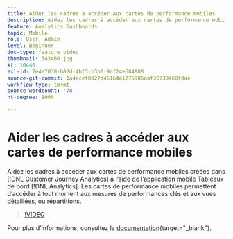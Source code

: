```yaml
---
title: Aider les cadres à accéder aux cartes de performance mobiles
description: Aidez les cadres à accéder aux cartes de performance mobiles créées dans Customer Journey Analytics à l’aide de l’application mobile Tableaux de bord Analytics.  Les cartes de performance mobiles permettent d’accéder à tout moment aux mesures de performances clés et aux vues détaillées, ou répartitions.
feature: Analytics Dashboards
topic: Mobile
role: User, Admin
level: Beginner
doc-type: feature video
thumbnail: 343460.jpg
kt: 10446
exl-id: 7e4e7030-b82d-4bf3-b3b0-9af24e684988
source-git-commit: 1a4ecef0d27d46164a1275906aaf36730468f0ae
workflow-type: tm+mt
source-wordcount: '78'
ht-degree: 100%

---
```


# Aider les cadres à accéder aux cartes de performance mobiles

Aidez les cadres à accéder aux cartes de performance mobiles créées dans [!DNL Customer Journey Analytics] à l’aide de l’application mobile Tableaux de bord [!DNL Analytics].  Les cartes de performance mobiles permettent d’accéder à tout moment aux mesures de performances clés et aux vues détaillées, ou répartitions.

>[!VIDEO](https://video.tv.adobe.com/v/343460/?quality=12&learn=on)

Pour plus dʼinformations, consultez la [documentation](https://experienceleague.adobe.com/docs/analytics-platform/using/cja-dashboards/set-up-execs.html?lang=fr){target="_blank"}.
